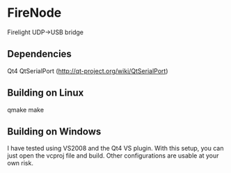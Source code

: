 FireNode
========

Firelight UDP->USB bridge


Dependencies
------------

Qt4
QtSerialPort (http://qt-project.org/wiki/QtSerialPort)


Building on Linux
-----------------

qmake
make


Building on Windows
-------------------

I have tested using VS2008 and the Qt4 VS plugin.  With this setup, you can just open the vcproj file and build.
Other configurations are usable at your own risk.
